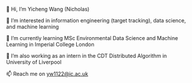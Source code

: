 👋 Hi, I’m Yicheng Wang (Nicholas)

👀 I’m interested in information engineering (target tracking), data science, and machine learning

🌱 I’m currently learning MSc Environmental Data Science and Machine Learning in Imperial College London

💞️ I’m also working as an intern in the CDT Distributed Algorithm in University of Liverpool

📫 Reach me on yw1122@ic.ac.uk

<!---
edsml-530a68d9/edsml-530a68d9 is a ✨ special ✨ repository because its `README.md` (this file) appears on your GitHub profile.
You can click the Preview link to take a look at your changes.
--->
